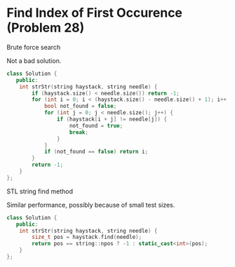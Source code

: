 # Find Index of First Occurence (Problem 28)


Brute force search

Not a bad solution.

```c++
class Solution {
   public:
    int strStr(string haystack, string needle) {
        if (haystack.size() < needle.size()) return -1;
        for (int i = 0; i < (haystack.size() - needle.size() + 1); i++) {
            bool not_found = false;
            for (int j = 0; j < needle.size(); j++) {
                if (haystack[i + j] != needle[j]) {
                    not_found = true;
                    break;
                }
            }
            if (not_found == false) return i;
        }
        return -1;
    }
};
```

STL string find method

Similar performance, possibly because of small test sizes.
```cpp
class Solution {
   public:
    int strStr(string haystack, string needle) {
        size_t pos = haystack.find(needle);
        return pos == string::npos ? -1 : static_cast<int>(pos);
    }
};
```
